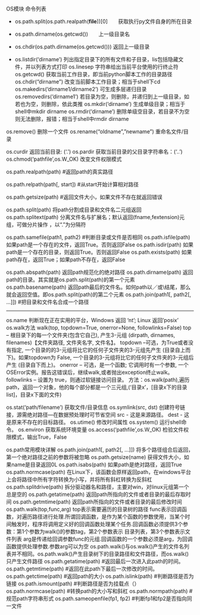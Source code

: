 OS模块 命令列表

- os.path.split(os.path.realpath(__file__))[0]　　获取执行py文件自身的所在目录
- os.path.dirname(os.getcwd())　　上一级目录名
- os.chdir(os.path.dirname(os.getcwd()))   返回上一级目录

- os.listdir(‘dirname’)     列出指定目录下的所有文件和子目录，lis包括隐藏文件，并以列表方式打印
os.linesep    字符串给出当前平台使用的行终止符
os.getcwd()     获取当前工作目录，即当前python脚本工作的目录路径
os.chdir(“dirname”)     改变当前脚本工作目录；相当于shell下cd
os.makedirs(‘dirname1/dirname2’)     可生成多层递归目录
os.removedirs(‘dirname1’)     若目录为空，则删除，并递归到上一级目录，如若也为空，则删除，依此类推
os.mkdir(‘dirname’)     生成单级目录；相当于shell中mkdir dirname
os.rmdir(‘dirname’)     删除单级空目录，若目录不为空则无法删除，报错；相当于shell中rmdir dirname

os.remove()     删除一个文件
os.rename(“oldname”,”newname”)     重命名文件/目录

os.curdir     返回当前目录: (‘.’)
os.pardir     获取当前目录的父目录字符串名：(‘..’)
os.chmod(‘pathfile’,os.W_OK)     改变文件权限模式

os.path.realpath(path)      #返回path的真实路径

os.path.relpath(path[, start])      #从start开始计算相对路径

os.path.getsize(path)      #返回文件大小，如果文件不存在就返回错误

os.path.split(path)     将path分割成目录和文件名二元组返回
os.path.splitext(path)     分离文件名与扩展名；默认返回(fname,fextension)元组，可做分片操作 ，以“.”为分隔符


os.path.samefile(path1, path2)      #判断目录或文件是否相同
os.path.isfile(path)     如果path是一个存在的文件，返回True。否则返回False
os.path.isdir(path)     如果path是一个存在的目录，则返回True。否则返回False
os.path.exists(path)     如果path存在，返回True；如果path不存在，返回False


os.path.abspath(path)     返回path规范化的绝对路径
os.path.dirname(path)     返回path的目录。其实就是os.path.split(path)的第一个元素
os.path.basename(path)     返回path最后的文件名。如何path以／或\结尾，那么就会返回空值。即os.path.split(path)的第二个元素
os.path.join(path1[, path2[, ...]])      #把目录和文件名合成一个路径

-------------------------------------------------------------------------------------------------------------------------
os.name    判断现在正在实用的平台，Windows 返回 ‘nt’; Linux 返回’posix’
os.walk方法 
    walk(top, topdown=True, onerror=None, followlinks=False) 
    top – 根目录下的每一个文件夹(包含它自己), 产生3-元组 (dirpath, dirnames, filenames)【文件夹路径, 文件夹名字, 文件名】。 
    topdown –可选，为True或者没有指定, 一个目录的的3-元组将比它的任何子文件夹的3-元组先产生 (目录自上而下)。如果topdown为 False, 一个目录的3-元组将比它的任何子文件夹的3-元组后产生 (目录自下而上)。 
    onerror – 可选，是一个函数; 它调用时有一个参数, 一个OSError实例。报告这错误后，继续walk,或者抛出exception终止walk。 
    followlinks – 设置为 true，则通过软链接访问目录。 
    方法：os.walk(path),遍历path，返回一个对象，他的每个部分都是一个三元组,(‘目录x’，[目录x下的目录list]，目录x下面的文件)

os.stat(‘path/filename’)     获取文件/目录信息
os.symlink(src, dst)     创建符号链接，源需绝对路径—在数据预处理时可节省空间 
    src - 这是来源路径。 
    dest - 这是原来不存在的目标路径。
os.utime()     修改时间属性
os.system()     运行shell命令。
os.environ     获取系统环境变量
os.access(‘pathfile’,os.W_OK)     检验文件权限模式，输出True，False

os.path常用模块详解
os.path.join(path1[, path2[, …]])     将多个路径组合后返回，第一个绝对路径之前的参数将被忽略
os.path.getsize(name)    获得文件大小，如果name是目录返回0L
os.path.isabs(path)     如果path是绝对路径，返回True
os.path.normcase(path)     在Linux下，该函数会原样返回path，在windows平台上会将路径中所有字符转换为小写，并将所有斜杠转换为反斜杠
os.path.splitdrive(path)     拆分驱动器名和路径，主要对win，对linux元组第一个总是空的
os.path.getatime(path)     返回path所指向的文件或者目录的最后存取时间
os.path.getmtime(path)     返回path所指向的文件或者目录的最后修改时间
os.path.walk(top,func,arg) 
    top表示需要遍历的目录树的路径 
    func表示回调函数，对遍历路径进行处理.所谓回调函数，是作为某个函数的参数使用，当某个时间触发时，程序将调用定义好的回调函数处理某个任务.回调函数必须提供3个参数：第1个参数为walk()的参数tag，第2个参数表示    目录列表，第3个参数表示文件列表 
    arg是传递给回调参数func的元组.回调函数的一个参数必须是arg，为回调函数提供处理参数.参数arg可以为空
os.path.walk()与os.walk()产生的文件名列表并不相同。os.path.walk()产生目录树下的目录路径和文件路径，而os.walk()只产生文件路径
os.path.getatime(path)      #返回最后一次进入此path的时间。
os.path.getmtime(path)      #返回在此path下最后一次修改的时间。
os.path.getctime(path)      #返回path的大小
os.path.islink(path)      #判断路径是否为链接
os.path.ismount(path)      #判断路径是否为挂载点（）
os.path.normcase(path)      #转换path的大小写和斜杠
os.path.normpath(path)      #规范path字符串形式
os.path.sameopenfile(fp1, fp2)      #判断fp1和fp2是否指向同一文件

